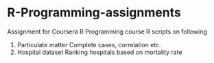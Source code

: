 # R-Programming-assignments
Assignment for Coursera R Programming course
R scripts on following 
1. Particulate matter
    Complete cases, correlation etc.
2. Hospital dataset
    Ranking hospitals based on mortality rate
